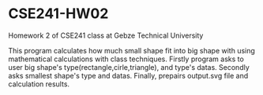 # CSE241-HW02
Homework 2 of CSE241 class at Gebze Technical University

This program calculates how much small shape fit into big shape with using mathematical calculations with class techniques. Firstly program asks to user big shape's type(rectangle,cirle,triangle), and type's datas. Secondly asks smallest shape's type and datas. Finally, prepairs output.svg file and calculation results.
